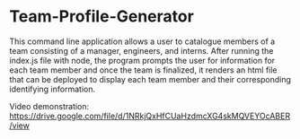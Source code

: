 # Team-Profile-Generator

This command line application allows a user to catalogue members of a team consisting of a manager, engineers, and interns. After running the index.js file with node, the program prompts the user for information for each team member and once the team is finalized, it renders an html file that can be deployed to display each team member and their corresponding identifying information.

Video demonstration: https://drive.google.com/file/d/1NRkjQxHfCUaHzdmcXG4skMQVEYOcABER/view
